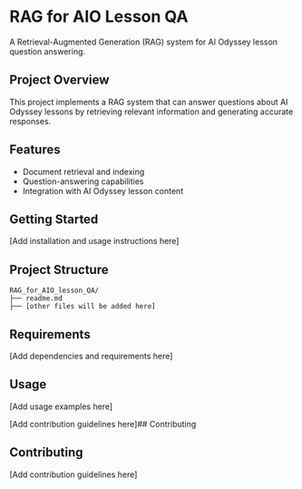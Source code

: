 # RAG for AIO Lesson QA

A Retrieval-Augmented Generation (RAG) system for AI Odyssey lesson question answering.

## Project Overview

This project implements a RAG system that can answer questions about AI Odyssey lessons by retrieving relevant information and generating accurate responses.

## Features

- Document retrieval and indexing
- Question-answering capabilities
- Integration with AI Odyssey lesson content

## Getting Started

[Add installation and usage instructions here]

## Project Structure

```
RAG_for_AIO_lesson_QA/
├── readme.md
├── [other files will be added here]
```

## Requirements

[Add dependencies and requirements here]

## Usage

[Add usage examples here]




[Add contribution guidelines here]## Contributing
## Contributing

[Add contribution guidelines here]